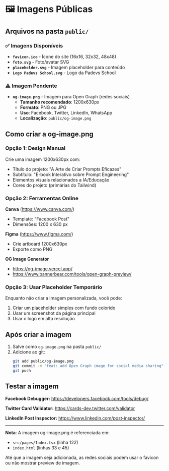 # 🖼️ Imagens Públicas

## Arquivos na pasta `public/`

### ✅ Imagens Disponíveis

- **`favicon.ico`** - Ícone do site (16x16, 32x32, 48x48)
- **`foto.svg`** - Foto/avatar SVG
- **`placeholder.svg`** - Imagem placeholder para conteúdo
- **`Logo Padevs School.svg`** - Logo da Padevs School

### ⚠️ Imagem Pendente

- **`og-image.png`** - Imagem para Open Graph (redes sociais)
  - **Tamanho recomendado**: 1200x630px
  - **Formato**: PNG ou JPG
  - **Uso**: Facebook, Twitter, LinkedIn, WhatsApp
  - **Localização**: `public/og-image.png`

## Como criar a og-image.png

### Opção 1: Design Manual

Crie uma imagem 1200x630px com:

- Título do projeto: "A Arte de Criar Prompts Eficazes"
- Subtítulo: "E-book Interativo sobre Prompt Engineering"
- Elementos visuais relacionados a IA/Educação
- Cores do projeto (primárias do Tailwind)

### Opção 2: Ferramentas Online

**Canva** (https://www.canva.com/)

- Template: "Facebook Post"
- Dimensões: 1200 x 630 px

**Figma** (https://www.figma.com/)

- Crie artboard 1200x630px
- Exporte como PNG

**OG Image Generator**

- https://og-image.vercel.app/
- https://www.bannerbear.com/tools/open-graph-preview/

### Opção 3: Usar Placeholder Temporário

Enquanto não criar a imagem personalizada, você pode:

1. Criar um placeholder simples com fundo colorido
2. Usar um screenshot da página principal
3. Usar o logo em alta resolução

## Após criar a imagem

1. Salve como `og-image.png` na pasta `public/`
2. Adicione ao git:
   ```bash
   git add public/og-image.png
   git commit -m "feat: add Open Graph image for social media sharing"
   git push
   ```

## Testar a imagem

**Facebook Debugger:**
https://developers.facebook.com/tools/debug/

**Twitter Card Validator:**
https://cards-dev.twitter.com/validator

**LinkedIn Post Inspector:**
https://www.linkedin.com/post-inspector/

---

**Nota**: A imagem og-image.png é referenciada em:

- `src/pages/Index.tsx` (linha 122)
- `index.html` (linhas 33 e 45)

Até que a imagem seja adicionada, as redes sociais podem usar o favicon ou não mostrar preview de imagem.
